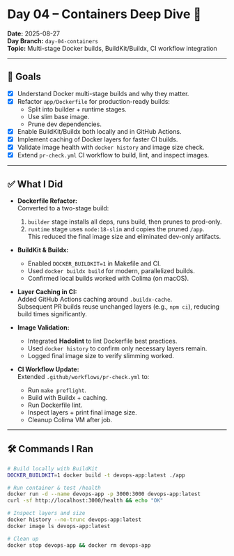# Day 04 – Containers Deep Dive 🐳

**Date:** 2025-08-27  
**Day Branch:** `day-04-containers`  
**Topic:** Multi-stage Docker builds, BuildKit/Buildx, CI workflow integration

---

## 🎯 Goals

- [x] Understand Docker multi-stage builds and why they matter.
- [x] Refactor `app/Dockerfile` for production-ready builds:
  - Split into builder + runtime stages.
  - Use slim base image.
  - Prune dev dependencies.
- [x] Enable BuildKit/Buildx both locally and in GitHub Actions.
- [x] Implement caching of Docker layers for faster CI builds.
- [x] Validate image health with `docker history` and image size check.
- [x] Extend `pr-check.yml` CI workflow to build, lint, and inspect images.

---

## ✅ What I Did

- **Dockerfile Refactor:**  
  Converted to a two-stage build:

  1. `builder` stage installs all deps, runs build, then prunes to prod-only.
  2. `runtime` stage uses `node:18-slim` and copies the pruned `/app`.  
     This reduced the final image size and eliminated dev-only artifacts.

- **BuildKit & Buildx:**

  - Enabled `DOCKER_BUILDKIT=1` in Makefile and CI.
  - Used `docker buildx build` for modern, parallelized builds.
  - Confirmed local builds worked with Colima (on macOS).

- **Layer Caching in CI:**  
  Added GitHub Actions caching around `.buildx-cache`.  
  Subsequent PR builds reuse unchanged layers (e.g., `npm ci`), reducing build times significantly.

- **Image Validation:**

  - Integrated **Hadolint** to lint Dockerfile best practices.
  - Used `docker history` to confirm only necessary layers remain.
  - Logged final image size to verify slimming worked.

- **CI Workflow Update:**  
  Extended `.github/workflows/pr-check.yml` to:
  - Run `make preflight`.
  - Build with Buildx + caching.
  - Run Dockerfile lint.
  - Inspect layers + print final image size.
  - Cleanup Colima VM after job.

---

## 🛠 Commands I Ran

```bash
# Build locally with BuildKit
DOCKER_BUILDKIT=1 docker build -t devops-app:latest ./app

# Run container & test /health
docker run -d --name devops-app -p 3000:3000 devops-app:latest
curl -sf http://localhost:3000/health && echo "OK"

# Inspect layers and size
docker history --no-trunc devops-app:latest
docker image ls devops-app:latest

# Clean up
docker stop devops-app && docker rm devops-app
```
